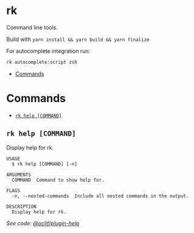 rk
=================

Command line tools.

Build with `yarn install && yarn build && yarn finalize`


For autocomplete integration run:

```bash
rk autocomplete:script zsh
```

<!-- toc -->
* [Commands](#commands)
<!-- tocstop -->
# Commands
<!-- commands -->
* [`rk help [COMMAND]`](#rk-help-command)

## `rk help [COMMAND]`

Display help for rk.

```
USAGE
  $ rk help [COMMAND] [-n]

ARGUMENTS
  COMMAND  Command to show help for.

FLAGS
  -n, --nested-commands  Include all nested commands in the output.

DESCRIPTION
  Display help for rk.
```

_See code: [@oclif/plugin-help](https://github.com/oclif/plugin-help/blob/v5.1.10/src/commands/help.ts)_
<!-- commandsstop -->
